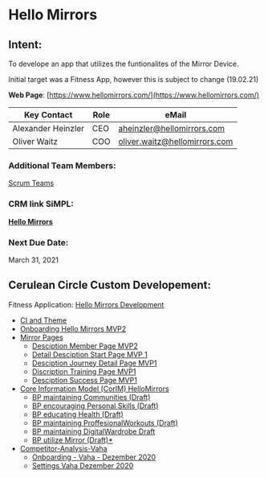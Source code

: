 # Hello Mirrors

## Intent:

To develope an app that utilizes the funtionalites of the Mirror Device.

Initial target was a Fitness App, however this is subject to change (19.02.21)

**Web Page**: [https://www.hellomirrors.com/](https://www.hellomirrors.com/)

| **Key Contact** | **Role** | **eMail** |
| --- | --- | --- |
| Alexander Heinzler | CEO | [aheinzler@hellomirrors.com](mailto:aheinzler@hellomirrors.com) |
| Oliver Waitz | COO | [oliver.waitz@hellomirrors.com](mailto:oliver.waitz@hellomirrors.com) |

### **Additional Team Members:**

[Scrum Teams](./2cu.atlassian.net/wiki/spaces/CCU/pages/88211457/Scrum_Teams.md)

### **CRM link SiMPL:**

[**Hello Mirrors**](https://app.simplapp.io/company/oXGS7X5foOIyfqlV)

### **Next Due Date:**

March 31, 2021

## Cerulean Circle Custom Developement:

Fitness Application: [Hello Mirrors Development](../../../cerulean-circle-unlimited-2cu/product/development/2cu-custom-development/hello-mirrors-development.md)

- [CI and Theme](../../../cerulean-circle-unlimited-2cu/product/development/2cu-custom-development/hello-mirrors-development/ci-and-theme.md)
- [Onboarding Hello Mirrors MVP2](../../../cerulean-circle-unlimited-2cu/product/development/2cu-custom-development/hello-mirrors-development/onboarding-hello-mirrors-mvp2.md)
- [Mirror Pages](../../../cerulean-circle-unlimited-2cu/product/development/2cu-custom-development/hello-mirrors-development/mirror-pages.md)
  - [Desciption Member Page MVP2](./2cu.atlassian.net/wiki/spaces/CCU/pages/635437104/Desciption_Member_Page_MVP2.md)
  - [Detail Desciption Start Page MVP 1](./2cu.atlassian.net/wiki/spaces/CCU/pages/636190911/Detail_Desciption_Start_Page_MVP_1.md)
  - [Desciption Journey Detail Page MVP1](./2cu.atlassian.net/wiki/spaces/CCU/pages/636223509/Desciption_Journey_Detail_Page_MVP1.md)
  - [Discription Training Page MVP1](./2cu.atlassian.net/wiki/spaces/CCU/pages/656801867/Discription_Training_Page_MVP1.md)
  - [Desciption Success Page MVP1](./2cu.atlassian.net/wiki/spaces/CCU/pages/636223519/Desciption_Success_Page_MVP1.md)
- [Core Information Model (CorIM) HelloMirrors](../../../cerulean-circle-unlimited-2cu/product/development/2cu-custom-development/hello-mirrors-development/core-information-model-corim-hellomirrors.md)
  - [BP maintaining Communities (Draft)](https://2cu.atlassian.net/wiki/spaces/CCU/pages/901775387/BP+maintaining+Communities+Draft)
  - [BP encouraging Personal Skills (Draft)](https://2cu.atlassian.net/wiki/spaces/CCU/pages/902103075/BP+encouraging+Personal+Skills+Draft)
  - [BP educating Health (Draft)](https://2cu.atlassian.net/wiki/spaces/CCU/pages/902135848/BP+educating+Health+Draft)
  - [BP maintaining ProffesionalWorkouts (Draft)](https://2cu.atlassian.net/wiki/spaces/CCU/pages/890535995/BP+maintaining+ProffesionalWorkouts+Draft)
  - [BP maintaining DigitalWardrobe Draft](./2cu.atlassian.net/wiki/spaces/CCU/pages/901709873/BP_maintaining_DigitalWardrobe_Draft.md)
  - [BP utilize Mirror (Draft)\*](https://2cu.atlassian.net/wiki/spaces/CCU/pages/902135861/BP+utilize+Mirror+Draft)
- [Competitor-Analysis-Vaha](../../../cerulean-circle-unlimited-2cu/product/development/2cu-custom-development/hello-mirrors-development/competitor-analysis-vaha.md)
  - [Onboarding - Vaha - Dezember 2020](./2cu.atlassian.net/wiki/spaces/CCU/pages/719781907/Onboarding_-_Vaha_-_Dezember_2020.md)
  - [Settings Vaha Dezember 2020](./2cu.atlassian.net/wiki/spaces/CCU/pages/720273449/Settings_Vaha_Dezember_2020.md)